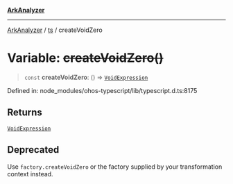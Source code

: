 [**ArkAnalyzer**](../../../../README.md)

***

[ArkAnalyzer](../../../../globals.md) / [ts](../README.md) / createVoidZero

# Variable: ~~createVoidZero()~~

> `const` **createVoidZero**: () => [`VoidExpression`](../interfaces/VoidExpression.md)

Defined in: node\_modules/ohos-typescript/lib/typescript.d.ts:8175

## Returns

[`VoidExpression`](../interfaces/VoidExpression.md)

## Deprecated

Use `factory.createVoidZero` or the factory supplied by your transformation context instead.
